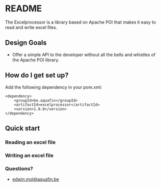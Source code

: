 # README #

The Excelprocessor is a library based on Apache POI that makes it easy to read and write excel files.

## Design Goals ##

* Offer a simple API to the developer without all the bells and whistles of the Apache POI library.

## How do I get set up? ##

Add the following dependency in your pom.xml:

    <dependency>
        <groupId>be.aquafin</groupId>
        <artifactId>excelprocessor</artifactId>
        <version>1.0.0</version>
    </dependency>

## Quick start ##

### Reading an excel file ###


### Writing an excel file ###


### Questions? ###

* edwin.mol@aquafin.be
